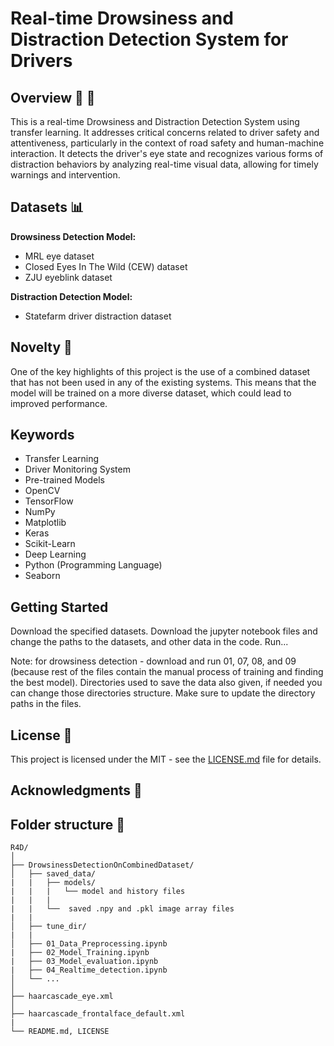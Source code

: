# Real-time Drowsiness and Distraction Detection System for Drivers

## Overview 🚀 🚗

This is a real-time Drowsiness and Distraction Detection System using transfer learning. It addresses critical concerns related to driver safety and attentiveness, particularly in the context of road safety and human-machine interaction. It detects the driver's eye state and recognizes various forms of distraction behaviors by analyzing real-time visual data, allowing for timely warnings and intervention.

## Datasets 📊

**Drowsiness Detection Model:**
- MRL eye dataset
- Closed Eyes In The Wild (CEW) dataset
- ZJU eyeblink dataset

**Distraction Detection Model:**
- Statefarm driver distraction dataset

## Novelty 🌟

One of the key highlights of this project is the use of a combined dataset that has not been used in any of the existing systems. This means that the model will be trained on a more diverse dataset, which could lead to improved performance.

## Keywords

- Transfer Learning
- Driver Monitoring System
- Pre-trained Models
- OpenCV
- TensorFlow
- NumPy
- Matplotlib
- Keras
- Scikit-Learn
- Deep Learning
- Python (Programming Language)
- Seaborn

## Getting Started

Download the specified datasets.
Download the jupyter notebook files and change the paths to the datasets, and other data in the code.
Run...

Note: 
for drowsiness detection - download and run 01, 07, 08, and 09 (because rest of the files contain the manual process of training and finding the best model).
Directories used to save the data also given, if needed you can change those directories structure. Make sure to update the directory paths in the files.

## License 📜

This project is licensed under the MIT - see the [LICENSE.md](https://github.com/Justy-11/R4D/blob/988f3ce100134d355b0251eb3e851338114116f7/LICENSE) file for details.

## Acknowledgments 🙏

## Folder structure 📁

```
R4D/
│
├── DrowsinessDetectionOnCombinedDataset/
│   ├── saved_data/    
|   |   ├── models/
|   |   |   └── model and history files
|   |   |
|   |   └──  saved .npy and .pkl image array files
|   | 
│   ├── tune_dir/
|   |  
│   ├── 01_Data_Preprocessing.ipynb
|   ├── 02_Model_Training.ipynb
|   ├── 03_Model_evaluation.ipynb
|   ├── 04_Realtime_detection.ipynb
│   └── ...
│
├── haarcascade_eye.xml
│
├── haarcascade_frontalface_default.xml
|
└── README.md, LICENSE
